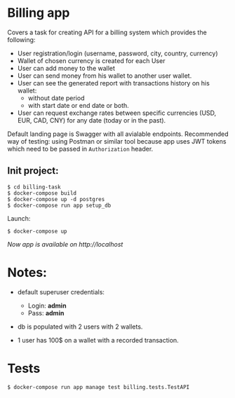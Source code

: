 # Billing app 

Covers a task for creating API for a billing system which provides the following:

- User registration/login (username, password, city, country, currency)
- Wallet of chosen currency is created for each User
- User can add money to the wallet
- User can send money from his wallet to another user wallet.
- User can see the generated report with transactions history on his wallet: 
  - without date period
  - with start date or end date or both.
- User can request exchange rates between specific currencies (USD, EUR, CAD, CNY) for any date (today or in the past).
  

Default landing page is Swagger with all avialable endpoints.
Recommended way of testing: using Postman or similar tool because app uses JWT tokens which need to be passed in `Authorization` header.

## Init project:
```
$ cd billing-task
$ docker-compose build
$ docker-compose up -d postgres
$ docker-compose run app setup_db
```

Launch:
```
$ docker-compose up
```

*Now app is available on http://localhost*

# Notes:
- default superuser credentials:
    - Login: **admin**
    - Pass: **admin**

- db is populated with 2 users with 2 wallets.
- 1 user has 100$ on a wallet with a recorded transaction.


# Tests

```
$ docker-compose run app manage test billing.tests.TestAPI
```
